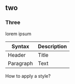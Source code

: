 ## two ##
### Three ###
lorem ipsum

| Syntax | Description |
| ----------- | ----------- |
| Header | Title |
| Paragraph | Text | 

How to apply a style?
